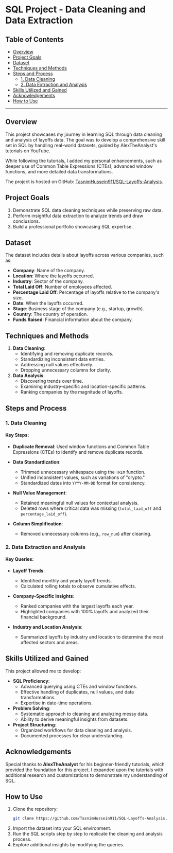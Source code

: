 # SQL Project - Data Cleaning and Data Extraction

## Table of Contents
- [Overview](#overview)
- [Project Goals](#project-goals)
- [Dataset](#dataset)
- [Techniques and Methods](#techniques-and-methods)
- [Steps and Process](#steps-and-process)
  - [1. Data Cleaning](#1-data-cleaning)
  - [2. Data Extraction and Analysis](#2-data-extraction-and-analysis)
- [Skills Utilized and Gained](#skills-utilized-and-gained)
- [Acknowledgements](#acknowledgements)
- [How to Use](#how-to-use)

----------------------------------------------------------------------

## Overview
This project showcases my journey in learning SQL through data cleaning and analysis of layoffs data. The goal was to develop a comprehensive skill set in SQL by handling real-world datasets, guided by AlexTheAnalyst's tutorials on YouTube. 

While following the tutorials, I added my personal enhancements, such as deeper use of Common Table Expressions (CTEs), advanced window functions, and more detailed data transformations.

The project is hosted on GitHub: [TasnimHussein911/SQL-Layoffs-Analysis](https://github.com/TasnimHussein911/SQL-Layoffs-Analysis).

## Project Goals
1. Demonstrate SQL data cleaning techniques while preserving raw data.
2. Perform insightful data extraction to analyze trends and draw conclusions.
3. Build a professional portfolio showcasing SQL expertise.

## Dataset
The dataset includes details about layoffs across various companies, such as:
- **Company**: Name of the company.
- **Location**: Where the layoffs occurred.
- **Industry**: Sector of the company.
- **Total Laid Off**: Number of employees affected.
- **Percentage Laid Off**: Percentage of layoffs relative to the company's size.
- **Date**: When the layoffs occurred.
- **Stage**: Business stage of the company (e.g., startup, growth).
- **Country**: The country of operation.
- **Funds Raised**: Financial information about the company.

## Techniques and Methods
1. **Data Cleaning**:
   - Identifying and removing duplicate records.
   - Standardizing inconsistent data entries.
   - Addressing null values effectively.
   - Dropping unnecessary columns for clarity.
2. **Data Analysis**:
   - Discovering trends over time.
   - Examining industry-specific and location-specific patterns.
   - Ranking companies by the magnitude of layoffs.

## Steps and Process

### 1. Data Cleaning
#### Key Steps:
- **Duplicate Removal**:
  Used window functions and Common Table Expressions (CTEs) to identify and remove duplicate records.
  
- **Data Standardization**:
  - Trimmed unnecessary whitespace using the `TRIM` function.
  - Unified inconsistent values, such as variations of "crypto."
  - Standardized dates into `YYYY-MM-DD` format for consistency.
  
- **Null Value Management**:
  - Retained meaningful null values for contextual analysis.
  - Deleted rows where critical data was missing (`total_laid_off` and `percentage_laid_off`).

- **Column Simplification**:
  - Removed unnecessary columns (e.g., `row_num`) after cleaning.

### 2. Data Extraction and Analysis
#### Key Queries:
- **Layoff Trends**:
  - Identified monthly and yearly layoff trends.
  - Calculated rolling totals to observe cumulative effects.

- **Company-Specific Insights**:
  - Ranked companies with the largest layoffs each year.
  - Highlighted companies with 100% layoffs and analyzed their financial background.

- **Industry and Location Analysis**:
  - Summarized layoffs by industry and location to determine the most affected sectors and areas.

## Skills Utilized and Gained
This project allowed me to develop:
- **SQL Proficiency**:
  - Advanced querying using CTEs and window functions.
  - Effective handling of duplicates, null values, and data transformations.
  - Expertise in date-time operations.
- **Problem Solving**:
  - Systematic approach to cleaning and analyzing messy data.
  - Ability to derive meaningful insights from datasets.
- **Project Structuring**:
  - Organized workflows for data cleaning and analysis.
  - Documented processes for clear understanding.

## Acknowledgements
Special thanks to **AlexTheAnalyst** for his beginner-friendly tutorials, which provided the foundation for this project. I expanded upon the tutorials with additional research and customizations to demonstrate my understanding of SQL.

## How to Use
1. Clone the repository:
   ```bash
   git clone https://github.com/TasnimHussein911/SQL-Layoffs-Analysis.git
   ```
2. Import the dataset into your SQL environment.
3. Run the SQL scripts step by step to replicate the cleaning and analysis process.
4. Explore additional insights by modifying the queries.

